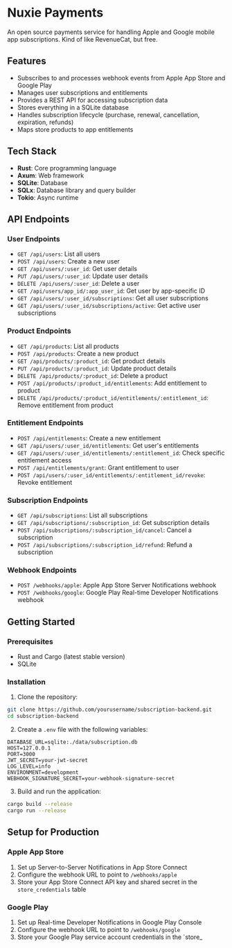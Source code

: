 # Nuxie Payments

An open source payments service for handling Apple and Google mobile app subscriptions. Kind of like RevenueCat, but free.

## Features

- Subscribes to and processes webhook events from Apple App Store and Google Play
- Manages user subscriptions and entitlements
- Provides a REST API for accessing subscription data
- Stores everything in a SQLite database
- Handles subscription lifecycle (purchase, renewal, cancellation, expiration, refunds)
- Maps store products to app entitlements

## Tech Stack

- **Rust**: Core programming language
- **Axum**: Web framework
- **SQLite**: Database
- **SQLx**: Database library and query builder
- **Tokio**: Async runtime

## API Endpoints

### User Endpoints

- `GET /api/users`: List all users
- `POST /api/users`: Create a new user
- `GET /api/users/:user_id`: Get user details
- `PUT /api/users/:user_id`: Update user details
- `DELETE /api/users/:user_id`: Delete a user
- `GET /api/users/app_id/:app_user_id`: Get user by app-specific ID
- `GET /api/users/:user_id/subscriptions`: Get all user subscriptions
- `GET /api/users/:user_id/subscriptions/active`: Get active user subscriptions

### Product Endpoints

- `GET /api/products`: List all products
- `POST /api/products`: Create a new product
- `GET /api/products/:product_id`: Get product details
- `PUT /api/products/:product_id`: Update product details
- `DELETE /api/products/:product_id`: Delete a product
- `POST /api/products/:product_id/entitlements`: Add entitlement to product
- `DELETE /api/products/:product_id/entitlements/:entitlement_id`: Remove entitlement from product

### Entitlement Endpoints

- `POST /api/entitlements`: Create a new entitlement
- `GET /api/users/:user_id/entitlements`: Get user's entitlements
- `GET /api/users/:user_id/entitlements/:entitlement_id`: Check specific entitlement access
- `POST /api/entitlements/grant`: Grant entitlement to user
- `POST /api/users/:user_id/entitlements/:entitlement_id/revoke`: Revoke entitlement

### Subscription Endpoints

- `GET /api/subscriptions`: List all subscriptions
- `GET /api/subscriptions/:subscription_id`: Get subscription details
- `POST /api/subscriptions/:subscription_id/cancel`: Cancel a subscription
- `POST /api/subscriptions/:subscription_id/refund`: Refund a subscription

### Webhook Endpoints

- `POST /webhooks/apple`: Apple App Store Server Notifications webhook
- `POST /webhooks/google`: Google Play Real-time Developer Notifications webhook

## Getting Started

### Prerequisites

- Rust and Cargo (latest stable version)
- SQLite

### Installation

1. Clone the repository:

```bash
git clone https://github.com/yourusername/subscription-backend.git
cd subscription-backend
```

2. Create a `.env` file with the following variables:

```
DATABASE_URL=sqlite:./data/subscription.db
HOST=127.0.0.1
PORT=3000
JWT_SECRET=your-jwt-secret
LOG_LEVEL=info
ENVIRONMENT=development
WEBHOOK_SIGNATURE_SECRET=your-webhook-signature-secret
```

3. Build and run the application:

```bash
cargo build --release
cargo run --release
```

## Setup for Production

### Apple App Store

1. Set up Server-to-Server Notifications in App Store Connect
2. Configure the webhook URL to point to `/webhooks/apple`
3. Store your App Store Connect API key and shared secret in the `store_credentials` table

### Google Play

1. Set up Real-time Developer Notifications in Google Play Console
2. Configure the webhook URL to point to `/webhooks/google`
3. Store your Google Play service account credentials in the `store_
